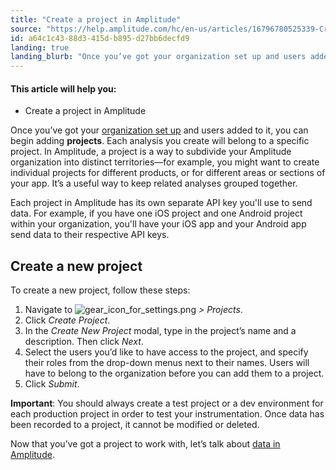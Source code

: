 ```yaml
---
title: "Create a project in Amplitude"
source: "https://help.amplitude.com/hc/en-us/articles/16796780525339-Create-a-project-in-Amplitude"
id: a64c1c43-88d3-415d-b895-d27bb6decfd9
landing: true
landing_blurb: "Once you’ve got your organization set up and users added to it, you can begin adding projects. Each analysis you create will belong to a specific project. "
---
```


#### This article will help you:

* Create a project in Amplitude

Once you’ve got your [organization set up](/get-started/create-org) and users added to it, you can begin adding **projects**. Each analysis you create will belong to a specific project. In Amplitude, a project is a way to subdivide your Amplitude organization into distinct territories—for example, you might want to create individual projects for different products, or for different areas or sections of your app. It’s a useful way to keep related analyses grouped together.

Each project in Amplitude has its own separate API key you'll use to send data. For example, if you have one iOS project and one Android project within your organization, you'll have your iOS app and your Android app send data to their respective API keys.

## Create a new project

To create a new project, follow these steps:

1. Navigate to ![gear_icon_for_settings.png](/output/img/get-started/gear_icon_for_settings.png) *> Projects*.
2. Click *Create Project*.
3. In the *Create New Project* modal, type in the project’s name and a description. Then click *Next*.
4. Select the users you’d like to have access to the project, and specify their roles from the drop-down menus next to their names. Users will have to belong to the organization before you can add them to a project.
5. Click *Submit*.

**Important**: You should always create a test project or a dev environment for each production project in order to test your instrumentation. Once data has been recorded to a project, it cannot be modified or deleted.

Now that you’ve got a project to work with, let’s talk about [data in Amplitude](/get-started/select-events).
